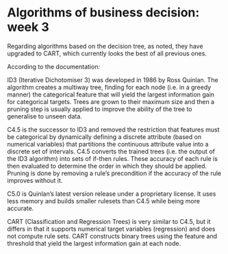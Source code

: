 # Algorithms of business decision: week 3


Regarding algorithms based on the decision tree, as noted, they have upgraded to CART, which currently looks the best of all previous ones.

According to the documentation:

ID3 (Iterative Dichotomiser 3) was developed in 1986 by Ross Quinlan. The algorithm creates a multiway tree, finding for each node (i.e. in a greedy manner) the categorical feature that will yield the largest information gain for categorical targets. Trees are grown to their maximum size and then a pruning step is usually applied to improve the ability of the tree to generalise to unseen data.

C4.5 is the successor to ID3 and removed the restriction that features must be categorical by dynamically defining a discrete attribute (based on numerical variables) that partitions the continuous attribute value into a discrete set of intervals. C4.5 converts the trained trees (i.e. the output of the ID3 algorithm) into sets of if-then rules. These accuracy of each rule is then evaluated to determine the order in which they should be applied. Pruning is done by removing a rule’s precondition if the accuracy of the rule improves without it.

C5.0 is Quinlan’s latest version release under a proprietary license. It uses less memory and builds smaller rulesets than C4.5 while being more accurate.

CART (Classification and Regression Trees) is very similar to C4.5, but it differs in that it supports numerical target variables (regression) and does not compute rule sets. CART constructs binary trees using the feature and threshold that yield the largest information gain at each node.
